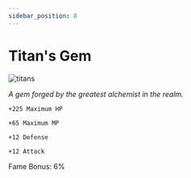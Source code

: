 ```yaml
---
sidebar_position: 8
---
```


# Titan's Gem

![titans](https://vwiki.valorserver.com/api/item/picture/titan's%20gem)

<i>A gem forged by the greatest alchemist in the realm.</i>

    +225 Maximum HP
    
    +65 Maximum MP
    
    +12 Defense
    
    +12 Attack
    
Fame Bonus: 6%
